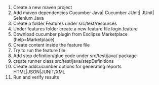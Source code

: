 1. Create a new maven project
2. Add maven dependencies
	Cucumber Java| Cucumber JUnit| JUnit| Selenium Java
3. Create a folder Features under src/test/resources
4. Under features folder create a new feature file login.feature
5. Download cucumber plugin from Exclipse Marketplace (help=Marketplace)
6. Create content inside the feature file
7. Try to run the feature file
8. Add step definition/glue code under src/test/java/ package
9. create runner class src/test/java/stepDefinitions
10. Create addcucumber options for generating reports
	HTML|JSON|JUNIT/XML
11. Run and verify results


